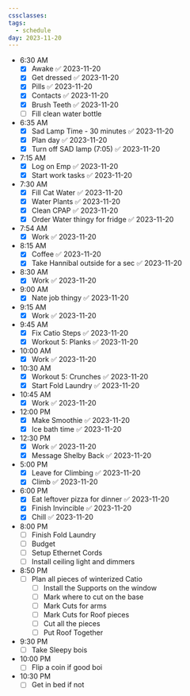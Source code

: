 ```yaml
---
cssclasses: 
tags:
  - schedule
day: 2023-11-20
---
```



- <span class="green">6:30 AM</span>
	- [x] Awake ✅ 2023-11-20
	- [x] Get dressed ✅ 2023-11-20
	- [x] Pills ✅ 2023-11-20
	- [x] Contacts ✅ 2023-11-20
	- [x] Brush Teeth ✅ 2023-11-20
	- [ ] Fill clean water bottle
- <span class="green">6:35 AM</span>
	- [x] Sad Lamp Time - 30 minutes ✅ 2023-11-20
	- [x] Plan day ✅ 2023-11-20
	- [x] Turn off SAD lamp (7:05) ✅ 2023-11-20
- <span class="green">7:15 AM</span>
	- [x] Log on Emp ✅ 2023-11-20
	- [x] Start work tasks ✅ 2023-11-20
- <span class="green">7:30 AM</span>
	- [x] Fill Cat Water ✅ 2023-11-20
	- [x] Water Plants ✅ 2023-11-20
	- [x] Clean CPAP ✅ 2023-11-20
	- [x] Order Water thingy for fridge ✅ 2023-11-20
- <span class="green">7:54 AM</span>
	- [x] Work ✅ 2023-11-20
- <span class="green">8:15 AM</span>
	- [x] Coffee ✅ 2023-11-20
	- [x] Take Hannibal outside for a sec ✅ 2023-11-20
- <span class="green">8:30 AM</span>
	- [x] Work ✅ 2023-11-20
- <span class="green">9:00 AM</span>
	- [x] Nate job thingy ✅ 2023-11-20
- <span class="green">9:15 AM</span>
	- [x] Work ✅ 2023-11-20
- <span class="green">9:45 AM</span>
	- [x] Fix Catio Steps ✅ 2023-11-20
	- [x] Workout 5: Planks ✅ 2023-11-20
- <span class="green">10:00 AM</span>
	- [x] Work ✅ 2023-11-20
- <span class="green">10:30 AM</span>
	- [x] Workout 5: Crunches ✅ 2023-11-20
	- [x] Start Fold Laundry ✅ 2023-11-20
- <span class="green">10:45 AM</span>
	- [x] Work ✅ 2023-11-20
- <span class="green">12:00 PM</span>
	- [x] Make Smoothie ✅ 2023-11-20
	- [x] Ice bath time ✅ 2023-11-20
- <span class="green">12:30 PM</span>
	- [x] Work ✅ 2023-11-20
	- [x] Message Shelby Back ✅ 2023-11-20
- <span class="green">5:00 PM</span>
	- [x] Leave for Climbing ✅ 2023-11-20
	- [x] Climb ✅ 2023-11-20
- <span class="green">6:00 PM</span>
	- [x] Eat leftover pizza for dinner ✅ 2023-11-20
	- [x] Finish Invincible ✅ 2023-11-20
	- [x] Chill ✅ 2023-11-20
- <span class="green">8:00 PM</span>
	- [ ] Finish Fold Laundry
	- [ ] Budget
	- [ ] Setup Ethernet Cords
	- [ ] Install ceiling light and dimmers
- <span class="green">8:50 PM</span>
	- [ ] Plan all pieces of winterized Catio
		- [ ] Install the Supports on the window
		- [ ] Mark where to cut on the base
		- [ ] Mark Cuts for arms
		- [ ] Mark Cuts for Roof pieces
		- [ ] Cut all the pieces
		- [ ] Put Roof Together
- <span class="green">9:30 PM</span>
	- [ ] Take Sleepy bois
- <span class="green">10:00 PM</span>
	- [ ] Flip a coin if good boi
- <span class="green">10:30 PM</span>
	- [ ] Get in bed if not